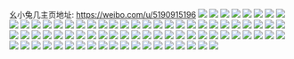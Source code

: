 幺小兔几主页地址: https://weibo.com/u/5190915196 
![](https://wx4.sinaimg.cn/mw2000/005FiyaEly1h93ospnew5j30l80tp148.jpg) 
![](https://wx4.sinaimg.cn/mw2000/005FiyaEly1h8yy0bukklj32c03404qt.jpg) 
![](https://wx4.sinaimg.cn/mw2000/005FiyaEly1h8v6qnarjwj32lc1mc7wh.jpg) 
![](https://wx4.sinaimg.cn/mw2000/005FiyaEly1h8ujgynharj30zo0qrn5e.jpg) 
![](https://wx4.sinaimg.cn/mw2000/005FiyaEly1h8ujh4p20aj31jk2bcnpe.jpg) 
![](https://wx4.sinaimg.cn/mw2000/005FiyaEly1h8ujha1hfhj31jk2bcnpe.jpg) 
![](https://wx4.sinaimg.cn/mw2000/005FiyaEly1h8ujhh8cx2j31jk2bc7wj.jpg) 
![](https://wx4.sinaimg.cn/mw2000/005FiyaEly1h8ujhlo9erj31jk2bcb2a.jpg) 
![](https://wx4.sinaimg.cn/mw2000/005FiyaEly1h8ujhplhiqj32bc1jkx6q.jpg) 
![](https://wx4.sinaimg.cn/mw2000/005FiyaEly1h8ujhsvhj4j32bc1jkqv6.jpg) 
![](https://wx4.sinaimg.cn/mw2000/005FiyaEly1h8ujhutx2dj31jk2bcu0y.jpg) 
![](https://wx4.sinaimg.cn/mw2000/005FiyaEly1h8ujhxfxnoj31jk2bcu0z.jpg) 
![](https://wx4.sinaimg.cn/mw2000/005FiyaEly1h8ujgy1qa4j31jk2bcx6p.jpg) 
![](https://wx4.sinaimg.cn/mw2000/005FiyaEly1h8ujhzam6hj32bc1jke82.jpg) 
![](https://wx4.sinaimg.cn/mw2000/005FiyaEly1h8uji1ezohj31jk2bcu0y.jpg) 
![](https://wx4.sinaimg.cn/mw2000/005FiyaEly1h8uji44ms5j32bc1jkhdu.jpg) 
![](https://wx4.sinaimg.cn/mw2000/005FiyaEly1h8s4ghlv1fj30zu25ok9u.jpg) 
![](https://wx4.sinaimg.cn/mw2000/005FiyaEly1h8s4gldv58j324936cb2a.jpg) 
![](https://wx4.sinaimg.cn/mw2000/005FiyaEly1h8s4gqxd1xj324936c1kz.jpg) 
![](https://wx4.sinaimg.cn/mw2000/005FiyaEly1h8s4h267hzj336c24a7wk.jpg) 
![](https://wx4.sinaimg.cn/mw2000/005FiyaEly1h8s4gfe8gaj324936cb2d.jpg) 
![](https://wx4.sinaimg.cn/mw2000/005FiyaEly1h8s4gwqed5j324936cb2d.jpg) 
![](https://wx4.sinaimg.cn/mw2000/005FiyaEly1h8gjx4s0nxj30zo256x29.jpg) 
![](https://wx4.sinaimg.cn/mw2000/005FiyaEly1h8gjxb5ql0j30zo256az1.jpg) 
![](https://wx4.sinaimg.cn/mw2000/005FiyaEly1h8gjx6dqwej30zo256trw.jpg) 
![](https://wx4.sinaimg.cn/mw2000/005FiyaEly1h8gjxfl8q2j32c03407wj.jpg) 
![](https://wx4.sinaimg.cn/mw2000/005FiyaEly1h8e2vz8zvmj31sc2dshdt.jpg) 
![](https://wx4.sinaimg.cn/mw2000/005FiyaEly1h8e2vxsuttj31sc2dse81.jpg) 
![](https://wx4.sinaimg.cn/mw2000/005FiyaEly1h8e2w74r00j31471hlkd9.jpg) 
![](https://wx4.sinaimg.cn/mw2000/005FiyaEly1h7yva955hlj31sc2ds7wi.jpg) 
![](https://wx4.sinaimg.cn/mw2000/005FiyaEly1h7kvo555nmj30ffcmyu0x.jpg) 
![](https://wx4.sinaimg.cn/mw2000/005FiyaEly1h7kvo5qh5pj30u00gv0ux.jpg) 
![](https://wx4.sinaimg.cn/mw2000/005FiyaEly1h7kvo630c8j30u00gvwgd.jpg) 
![](https://wx4.sinaimg.cn/mw2000/005FiyaEly1h7kvo6iczoj30u00mijtp.jpg) 
![](https://wx4.sinaimg.cn/mw2000/005FiyaEly1h7kvo7138pj30u00gvgoi.jpg) 
![](https://wx4.sinaimg.cn/mw2000/005FiyaEly1h7kvo7ivs5j30u00gvjtl.jpg) 
![](https://wx4.sinaimg.cn/mw2000/005FiyaEly1h7fo544wajj32c0340dtj.jpg) 
![](https://wx4.sinaimg.cn/mw2000/005FiyaEly1h7fo64ph1mj30cc050we9.jpg) 
![](https://wx4.sinaimg.cn/mw2000/005FiyaEly1h7fo52mt9mj32c0340kjn.jpg) 
![](https://wx4.sinaimg.cn/mw2000/005FiyaEly1h7fo54rn5jj30xn1egqiu.jpg) 
![](https://wx4.sinaimg.cn/mw2000/005FiyaEly1h7fo4qjiosj32as32ekei.jpg) 
![](https://wx4.sinaimg.cn/mw2000/005FiyaEly1h7fo55gsdmj30zo1awju2.jpg) 
![](https://wx4.sinaimg.cn/mw2000/005FiyaEly1h7fo4sqacij315o1qihdt.jpg) 
![](https://wx4.sinaimg.cn/mw2000/005FiyaEly1h7fo5xtb7nj30aa07bwe9.jpg) 
![](https://wx4.sinaimg.cn/mw2000/005FiyaEly1h7c3tnqjn6j32c03407wi.jpg) 
![](https://wx4.sinaimg.cn/mw2000/005FiyaEly1h7c3vx0ea0j32c034011g.jpg) 
![](https://wx4.sinaimg.cn/mw2000/005FiyaEly1h7c3towowkj32c0340e82.jpg) 
![](https://wx4.sinaimg.cn/mw2000/005FiyaEly1h75ann84s8j30zo1iraex.jpg) 
![](https://wx4.sinaimg.cn/mw2000/005FiyaEly1h75ano9mnoj30vl1ehgnw.jpg) 
![](https://wx4.sinaimg.cn/mw2000/005FiyaEly1h6wpeokgq1j30fp0d9djp.jpg) 
![](https://wx4.sinaimg.cn/mw2000/005FiyaEly1h6l5kjv28ej31111db4k3.jpg) 
![](https://wx4.sinaimg.cn/mw2000/005FiyaEly1h6l5nz7eqyj333y2byjvz.jpg) 
![](https://wx4.sinaimg.cn/mw2000/005FiyaEly1h547m5h6tgj32c0340e84.jpg) 
![](https://wx4.sinaimg.cn/mw2000/005FiyaEly1h547m1rrfzj32c0340b2a.jpg) 
![](https://wx4.sinaimg.cn/mw2000/005FiyaEly1h547ly8qf6j32c0340u0y.jpg) 
![](https://wx4.sinaimg.cn/mw2000/005FiyaEly1h547mehudqj31ql2bghdt.jpg) 
![](https://wx4.sinaimg.cn/mw2000/005FiyaEly1h547mc5jhoj32c0340x6q.jpg) 
![](https://wx4.sinaimg.cn/mw2000/005FiyaEly1h547m8pthrj32c03404qr.jpg) 
![](https://wx4.sinaimg.cn/mw2000/005FiyaEly1h547mh0rioj32c0340hdu.jpg) 
![](https://wx4.sinaimg.cn/mw2000/005FiyaEly1h547mizprkj32c03404qq.jpg) 
![](https://wx4.sinaimg.cn/mw2000/005FiyaEly1h547mlai5mj32c03401ky.jpg) 
![](https://wx4.sinaimg.cn/mw2000/005FiyaEly1h4b53dj1r1j325x32gx6p.jpg) 
![](https://wx4.sinaimg.cn/mw2000/005FiyaEly1h4b53e8mofj32512jzu0x.jpg) 
![](https://wx4.sinaimg.cn/mw2000/005FiyaEly1h4b53f0607j31l123j4qq.jpg) 
![](https://wx4.sinaimg.cn/mw2000/005FiyaEly1h4b53co6cxj31ds22otux.jpg) 
![](https://wx4.sinaimg.cn/mw2000/005FiyaEly1h4ab39p70wj31ns27px6p.jpg) 
![](https://wx4.sinaimg.cn/mw2000/005FiyaEly1h4ab3axal3j32c0340npf.jpg) 
![](https://wx4.sinaimg.cn/mw2000/005FiyaEly1h4ab3bnrkoj31qg2eb4qq.jpg) 
![](https://wx4.sinaimg.cn/mw2000/005FiyaEly1h4ab397axyj32c03407wj.jpg) 
![](https://wx4.sinaimg.cn/mw2000/005FiyaEgy1h3muuefx08j30tt12y18f.jpg) 
![](https://wx4.sinaimg.cn/mw2000/005FiyaEgy1h3muubvza3j30rw117n7z.jpg) 
![](https://wx4.sinaimg.cn/mw2000/005FiyaEgy1h3hckbv82pj32c0340qv7.jpg) 
![](https://wx4.sinaimg.cn/mw2000/005FiyaEgy1h3hckg0cqdj31sc2dsx6p.jpg) 
![](https://wx4.sinaimg.cn/mw2000/005FiyaEgy1h3hcko66rjj32c0340kjn.jpg) 
![](https://wx4.sinaimg.cn/mw2000/005FiyaEly1h3ez8grb1cj32c0340u0y.jpg) 
![](https://wx4.sinaimg.cn/mw2000/005FiyaEly1h3ez8iq1qhj32c0340x6p.jpg) 
![](https://wx4.sinaimg.cn/mw2000/005FiyaEly1h3ez8l2qg3j32c0340x6q.jpg) 
